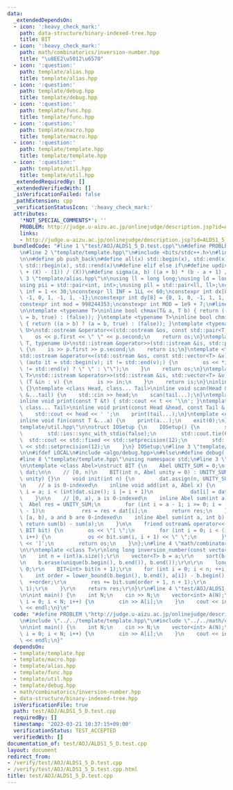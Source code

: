 ```yaml
---
data:
  _extendedDependsOn:
  - icon: ':heavy_check_mark:'
    path: data-structure/binary-indexed-tree.hpp
    title: BIT
  - icon: ':heavy_check_mark:'
    path: math/combinatorics/inversion-number.hpp
    title: "\u8EE2\u5012\u6570"
  - icon: ':question:'
    path: template/alias.hpp
    title: template/alias.hpp
  - icon: ':question:'
    path: template/debug.hpp
    title: template/debug.hpp
  - icon: ':question:'
    path: template/func.hpp
    title: template/func.hpp
  - icon: ':question:'
    path: template/macro.hpp
    title: template/macro.hpp
  - icon: ':question:'
    path: template/template.hpp
    title: template/template.hpp
  - icon: ':question:'
    path: template/util.hpp
    title: template/util.hpp
  _extendedRequiredBy: []
  _extendedVerifiedWith: []
  _isVerificationFailed: false
  _pathExtension: cpp
  _verificationStatusIcon: ':heavy_check_mark:'
  attributes:
    '*NOT_SPECIAL_COMMENTS*': ''
    PROBLEM: http://judge.u-aizu.ac.jp/onlinejudge/description.jsp?id=ALDS1_5_D
    links:
    - http://judge.u-aizu.ac.jp/onlinejudge/description.jsp?id=ALDS1_5_D
  bundledCode: "#line 1 \"test/AOJ/ALDS1_5_D.test.cpp\"\n#define PROBLEM \"http://judge.u-aizu.ac.jp/onlinejudge/description.jsp?id=ALDS1_5_D\"\
    \n#line 2 \"template/template.hpp\"\n#include <bits/stdc++.h>\n#line 3 \"template/macro.hpp\"\
    \n\n#define pb push_back\n#define all(x) std::begin(x), std::end(x)\n#define rall(x)\
    \ std::rbegin(x), std::rend(x)\n#define elif else if\n#define updiv(N, X) (((N)\
    \ + (X) - (1)) / (X))\n#define sigma(a, b) ((a + b) * (b - a + 1) / 2)\n#line\
    \ 3 \"template/alias.hpp\"\n\nusing ll = long long;\nusing ld = long double;\n\
    using pii = std::pair<int, int>;\nusing pll = std::pair<ll, ll>;\nconstexpr int\
    \ inf = 1 << 30;\nconstexpr ll INF = 1LL << 60;\nconstexpr int dx[8] = {1, 0,\
    \ -1, 0, 1, -1, 1, -1};\nconstexpr int dy[8] = {0, 1, 0, -1, 1, 1, -1, -1};\n\
    constexpr int mod = 998244353;\nconstexpr int MOD = 1e9 + 7;\n#line 3 \"template/func.hpp\"\
    \n\ntemplate <typename T>\ninline bool chmax(T& a, T b) { return ((a < b) ? (a\
    \ = b, true) : (false)); }\ntemplate <typename T>\ninline bool chmin(T& a, T b)\
    \ { return ((a > b) ? (a = b, true) : (false)); }\ntemplate <typename T, typename\
    \ U>\nstd::ostream &operator<<(std::ostream &os, const std::pair<T, U> &p) {\n\
    \    os << p.first << \" \" << p.second;\n    return os;\n}\ntemplate <typename\
    \ T, typename U>\nstd::istream &operator>>(std::istream &is, std::pair<T, U> &p)\
    \ {\n    is >> p.first >> p.second;\n    return is;\n}\ntemplate <typename T>\n\
    std::ostream &operator<<(std::ostream &os, const std::vector<T> &v) {\n    for\
    \ (auto it = std::begin(v); it != std::end(v);) {\n        os << *it << ((++it)\
    \ != std::end(v) ? \" \" : \"\");\n    }\n    return os;\n}\ntemplate <typename\
    \ T>\nstd::istream &operator>>(std::istream &is, std::vector<T> &v) {\n    for\
    \ (T &in : v) {\n        is >> in;\n    }\n    return is;\n}\ninline void scan()\
    \ {}\ntemplate <class Head, class... Tail>\ninline void scan(Head &head, Tail\
    \ &...tail) {\n    std::cin >> head;\n    scan(tail...);\n}\ntemplate <class T>\n\
    inline void print(const T &t) { std::cout << t << '\\n'; }\ntemplate <class Head,\
    \ class... Tail>\ninline void print(const Head &head, const Tail &...tail) {\n\
    \    std::cout << head << ' ';\n    print(tail...);\n}\ntemplate <class... T>\n\
    inline void fin(const T &...a) {\n    print(a...);\n    exit(0);\n}\n#line 3 \"\
    template/util.hpp\"\n\nstruct IOSetup {\n    IOSetup() {\n        std::cin.tie(nullptr);\n\
    \        std::ios::sync_with_stdio(false);\n        std::cout.tie(0);\n      \
    \  std::cout << std::fixed << std::setprecision(12);\n        std::cerr << std::fixed\
    \ << std::setprecision(12);\n    }\n} IOSetup;\n#line 3 \"template/debug.hpp\"\
    \n\n#ifdef LOCAL\n#include <algo/debug.hpp>\n#else\n#define debug(...)\n#endif\n\
    #line 8 \"template/template.hpp\"\nusing namespace std;\n#line 3 \"data-structure/binary-indexed-tree.hpp\"\
    \n\ntemplate <class Abel>\nstruct BIT {\n    Abel UNITY_SUM = 0;\n    vector<Abel>\
    \ dat;\n\n    // [0, n)\n    BIT(int n, Abel unity = 0) : UNITY_SUM(unity), dat(n,\
    \ unity) {}\n    void init(int n) {\n        dat.assign(n, UNITY_SUM);\n    }\n\
    \n    // a is 0-indexed\n    inline void add(int a, Abel x) {\n        for (int\
    \ i = a; i < (int)dat.size(); i |= i + 1)\n            dat[i] = dat[i] + x;\n\
    \    }\n\n    // [0, a), a is 0-indexed\n    inline Abel sum(int a) {\n      \
    \  Abel res = UNITY_SUM;\n        for (int i = a - 1; i >= 0; i = (i & (i + 1))\
    \ - 1)\n            res = res + dat[i];\n        return res;\n    }\n\n    //\
    \ [a, b), a and b are 0-indexed\n    inline Abel sum(int a, int b) {\n       \
    \ return sum(b) - sum(a);\n    }\n\n    friend ostream& operator<<(ostream& os,\
    \ BIT bit) {\n        os << \"[ \";\n        for (int i = 0; i < (int)bit.dat.size();\
    \ i++) {\n            os << bit.sum(i, i + 1) << \" \";\n        }\n        os\
    \ << ']';\n        return os;\n    }\n};\n#line 4 \"math/combinatorics/inversion-number.hpp\"\
    \n\r\ntemplate <class T>\r\nlong long inversion_number(const vector<T> &a) {\r\
    \n    int n = (int)a.size();\r\n    vector<T> b = a;\r\n    sort(b.begin(), b.end());\r\
    \n    b.erase(unique(b.begin(), b.end()), b.end());\r\n\r\n    long long res =\
    \ 0;\r\n    BIT<int> bit(n + 1);\r\n    for (int i = 0; i < n; ++i) {\r\n    \
    \    int order = lower_bound(b.begin(), b.end(), a[i]) - b.begin();\r\n      \
    \  ++order;\r\n        res += bit.sum(order + 1, n + 1);\r\n        bit.add(order,\
    \ 1);\r\n    }\r\n    return res;\r\n}\r\n#line 4 \"test/AOJ/ALDS1_5_D.test.cpp\"\
    \n\nint main() {\n    int N;\n    cin >> N;\n    vector<int> A(N);\n    for (int\
    \ i = 0; i < N; i++) {\n        cin >> A[i];\n    }\n    cout << inversion_number(A)\
    \ << endl;\n}\n"
  code: "#define PROBLEM \"http://judge.u-aizu.ac.jp/onlinejudge/description.jsp?id=ALDS1_5_D\"\
    \n#include \"../../template/template.hpp\"\n#include \"../../math/combinatorics/inversion-number.hpp\"\
    \n\nint main() {\n    int N;\n    cin >> N;\n    vector<int> A(N);\n    for (int\
    \ i = 0; i < N; i++) {\n        cin >> A[i];\n    }\n    cout << inversion_number(A)\
    \ << endl;\n}"
  dependsOn:
  - template/template.hpp
  - template/macro.hpp
  - template/alias.hpp
  - template/func.hpp
  - template/util.hpp
  - template/debug.hpp
  - math/combinatorics/inversion-number.hpp
  - data-structure/binary-indexed-tree.hpp
  isVerificationFile: true
  path: test/AOJ/ALDS1_5_D.test.cpp
  requiredBy: []
  timestamp: '2023-03-21 10:37:15+09:00'
  verificationStatus: TEST_ACCEPTED
  verifiedWith: []
documentation_of: test/AOJ/ALDS1_5_D.test.cpp
layout: document
redirect_from:
- /verify/test/AOJ/ALDS1_5_D.test.cpp
- /verify/test/AOJ/ALDS1_5_D.test.cpp.html
title: test/AOJ/ALDS1_5_D.test.cpp
---
```

